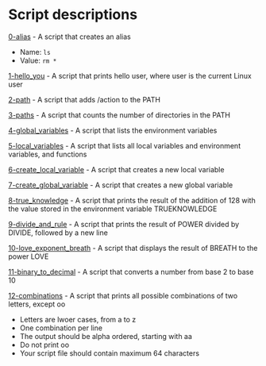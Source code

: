 # Script descriptions
[0-alias](https://github.com/chelseyqc/holbertonschool-shell/tree/master/init_files_variables_and_expansions/0-alias) - A script that creates an alias
- Name: `ls`
- Value: `rm *`


[1-hello_you](https://github.com/chelseyqc/holbertonschool-shell/blob/master/init_files_variables_and_expansions/1-hello_you) - A script that prints hello user, where user is the current Linux user


[2-path](https://github.com/chelseyqc/holbertonschool-shell/blob/master/init_files_variables_and_expansions/2-path) - A script that adds /action to the PATH


[3-paths](https://github.com/chelseyqc/holbertonschool-shell/blob/master/init_files_variables_and_expansions/3-paths) - A script that counts the number of directories in the PATH


[4-global_variables](https://github.com/chelseyqc/holbertonschool-shell/blob/master/init_files_variables_and_expansions/4-global_variables) - A script that lists the environment variables


[5-local_variables](https://github.com/chelseyqc/holbertonschool-shell/blob/master/init_files_variables_and_expansions/5-local_variables) - A script that lists all local variables and environment variables, and functions


[6-create_local_variable](https://github.com/chelseyqc/holbertonschool-shell/blob/master/init_files_variables_and_expansions/6-create_local_variable) - A script that creates a new local variable


[7-create_global_variable](https://github.com/chelseyqc/holbertonschool-shell/blob/master/init_files_variables_and_expansions/7-create_global_variable) - A script that creates a new global variable


[8-true_knowledge](https://github.com/aliciastudies/holbertonschool-shell/tree/master/init_files_variables_and_expansions/8-true_knowledge) - A script that prints the result of the addition of 128 with the value stored in the environment variable TRUEKNOWLEDGE


[9-divide_and_rule](https://github.com/aliciastudies/holbertonschool-shell/tree/master/init_files_variables_and_expansions/9-divide_and_rule) - A script that prints the result of POWER divided by DIVIDE, followed by a new line


[10-love_exponent_breath](https://github.com/aliciastudies/holbertonschool-shell/tree/master/init_files_variables_and_expansions/10-love_exponent_breath) - A script that displays the result of BREATH to the power LOVE


[11-binary_to_decimal](https://github.com/aliciastudies/holbertonschool-shell/tree/master/init_files_variables_and_expansions/11-binary_to_decimal) - A script that converts a number from base 2 to base 10


[12-combinations](https://github.com/chelseyqc/holbertonschool-shell/tree/master/init_files_variables_and_expansions/12-combinations) - A script that prints all possible combinations of two letters, except oo
- Letters are lwoer cases, from a to z
- One combination per line
- The output should be alpha ordered, starting with aa
- Do not print oo
- Your script file should contain maximum 64 characters
